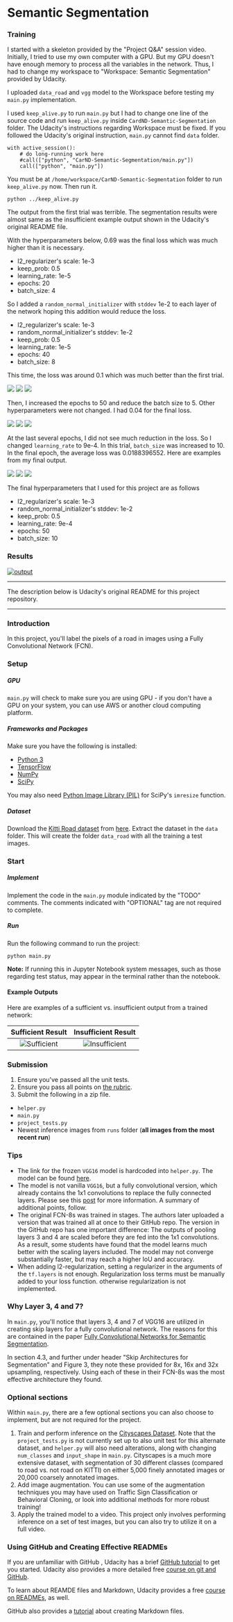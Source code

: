 # Semantic Segmentation

### Training

I started with a skeleton provided by the "Project Q&A" session video. Initially, I tried to use my own computer with a GPU. But my GPU doesn't have enough memory to process all the variables in the network. Thus, I had to change my workspace to "Workspace: Semantic Segmentation" provided by Udacity.

I uploaded `data_road` and `vgg` model to the Workspace before testing my `main.py` implementation.

I used `keep_alive.py` to run `main.py` but I had to change one line of the source code and run `keep_alive.py` inside `CardND-Semantic-Segmentation` folder. The Udacity's instructions regarding Workspace  must be fixed. If you followed the Udacity's original instruction, `main.py` cannot find `data` folder.

```
with active_session():
    # do long-running work here
    #call(["python", "CarND-Semantic-Segmentation/main.py"])    
    call(["python", "main.py"])
```

You must be at `/home/workspace/CarND-Semantic-Segmentation` folder to run `keep_alive.py` now. Then run it.

```
python ../keep_alive.py
```

The output from the first trial was terrible. The segmentation results were almost same as the insufficient example output shown in the Udacity's original README file. 

With the hyperparameters below, 0.69 was the final loss which was much higher than it is necessary. 

- l2_regularizer's scale: 1e-3
- keep_prob: 0.5
- learning_rate: 1e-5
- epochs: 20
- batch_size: 4

So I added a `random_normal_initializer` with `stddev` 1e-2 to each layer of the network hoping this addition would reduce the loss.

- l2_regularizer's scale: 1e-3
- random_normal_initializer's stddev: 1e-2
- keep_prob: 0.5
- learning_rate: 1e-5
- epochs: 40
- batch_size: 8

This time, the loss was around 0.1 which was much better than the first trial.

![ ](./examples/1545183214.420145/um_000029.png) 
![ ](./examples/1545183214.420145/umm_000072.png) 
![ ](./examples/1545183214.420145/uu_000006.png) 

Then, I increased the epochs to 50 and reduce the batch size to 5. Other hyperparameters were not changed. I had 0.04 for the final loss.

![ ](./examples/1545188284.2499096/um_000029.png) 
![ ](./examples/1545188284.2499096/umm_000072.png) 
![ ](./examples/1545188284.2499096/uu_000006.png) 

At the last several epochs, I did not see much reduction in the loss. So I changed `learning_rate` to 9e-4. In this trial, `batch_size` was increased to 10. In the final epoch, the average loss was 0.0188396552. Here are examples from my final output.

![ ](./examples/1545249222.8532913/um_000029.png) 
![ ](./examples/1545249222.8532913/umm_000072.png) 
![ ](./examples/1545249222.8532913/uu_000006.png) 

The final hyperparameters that I used for this project are as follows

- l2_regularizer's scale: 1e-3
- random_normal_initializer's stddev: 1e-2
- keep_prob: 0.5
- learning_rate: 9e-4
- epochs: 50
- batch_size: 10


### Results


[![output](https://img.youtube.com/vi/BYp_9EQqSYs/0.jpg)](https://youtu.be/BYp_9EQqSYs)

---

The description below is Udacity's original README for this project repository.

----

### Introduction
In this project, you'll label the pixels of a road in images using a Fully Convolutional Network (FCN).

### Setup
##### GPU
`main.py` will check to make sure you are using GPU - if you don't have a GPU on your system, you can use AWS or another cloud computing platform.
##### Frameworks and Packages
Make sure you have the following is installed:
 - [Python 3](https://www.python.org/)
 - [TensorFlow](https://www.tensorflow.org/)
 - [NumPy](http://www.numpy.org/)
 - [SciPy](https://www.scipy.org/)

You may also need [Python Image Library (PIL)](https://pillow.readthedocs.io/) for SciPy's `imresize` function.

##### Dataset
Download the [Kitti Road dataset](http://www.cvlibs.net/datasets/kitti/eval_road.php) from [here](http://www.cvlibs.net/download.php?file=data_road.zip).  Extract the dataset in the `data` folder.  This will create the folder `data_road` with all the training a test images.

### Start
##### Implement
Implement the code in the `main.py` module indicated by the "TODO" comments.
The comments indicated with "OPTIONAL" tag are not required to complete.
##### Run
Run the following command to run the project:
```
python main.py
```
**Note:** If running this in Jupyter Notebook system messages, such as those regarding test status, may appear in the terminal rather than the notebook.

#### Example Outputs
Here are examples of a sufficient vs. insufficient output from a trained network:

Sufficient Result          |  Insufficient Result
:-------------------------:|:-------------------------:
![Sufficient](./examples/sufficient_result.png)  |  ![Insufficient](./examples/insufficient_result.png)

### Submission
1. Ensure you've passed all the unit tests.
2. Ensure you pass all points on [the rubric](https://review.udacity.com/#!/rubrics/989/view).
3. Submit the following in a zip file.
 - `helper.py`
 - `main.py`
 - `project_tests.py`
 - Newest inference images from `runs` folder  (**all images from the most recent run**)
 
### Tips
- The link for the frozen `VGG16` model is hardcoded into `helper.py`.  The model can be found [here](https://s3-us-west-1.amazonaws.com/udacity-selfdrivingcar/vgg.zip).
- The model is not vanilla `VGG16`, but a fully convolutional version, which already contains the 1x1 convolutions to replace the fully connected layers. Please see this [post](https://s3-us-west-1.amazonaws.com/udacity-selfdrivingcar/forum_archive/Semantic_Segmentation_advice.pdf) for more information.  A summary of additional points, follow. 
- The original FCN-8s was trained in stages. The authors later uploaded a version that was trained all at once to their GitHub repo.  The version in the GitHub repo has one important difference: The outputs of pooling layers 3 and 4 are scaled before they are fed into the 1x1 convolutions.  As a result, some students have found that the model learns much better with the scaling layers included. The model may not converge substantially faster, but may reach a higher IoU and accuracy. 
- When adding l2-regularization, setting a regularizer in the arguments of the `tf.layers` is not enough. Regularization loss terms must be manually added to your loss function. otherwise regularization is not implemented.

### Why Layer 3, 4 and 7?
In `main.py`, you'll notice that layers 3, 4 and 7 of VGG16 are utilized in creating skip layers for a fully convolutional network. The reasons for this are contained in the paper [Fully Convolutional Networks for Semantic Segmentation](https://arxiv.org/pdf/1605.06211.pdf).

In section 4.3, and further under header "Skip Architectures for Segmentation" and Figure 3, they note these provided for 8x, 16x and 32x upsampling, respectively. Using each of these in their FCN-8s was the most effective architecture they found. 

### Optional sections
Within `main.py`, there are a few optional sections you can also choose to implement, but are not required for the project.

1. Train and perform inference on the [Cityscapes Dataset](https://www.cityscapes-dataset.com/). Note that the `project_tests.py` is not currently set up to also unit test for this alternate dataset, and `helper.py` will also need alterations, along with changing `num_classes` and `input_shape` in `main.py`. Cityscapes is a much more extensive dataset, with segmentation of 30 different classes (compared to road vs. not road on KITTI) on either 5,000 finely annotated images or 20,000 coarsely annotated images.
2. Add image augmentation. You can use some of the augmentation techniques you may have used on Traffic Sign Classification or Behavioral Cloning, or look into additional methods for more robust training!
3. Apply the trained model to a video. This project only involves performing inference on a set of test images, but you can also try to utilize it on a full video.
 
### Using GitHub and Creating Effective READMEs
If you are unfamiliar with GitHub , Udacity has a brief [GitHub tutorial](http://blog.udacity.com/2015/06/a-beginners-git-github-tutorial.html) to get you started. Udacity also provides a more detailed free [course on git and GitHub](https://www.udacity.com/course/how-to-use-git-and-github--ud775).

To learn about REAMDE files and Markdown, Udacity provides a free [course on READMEs](https://www.udacity.com/courses/ud777), as well. 

GitHub also provides a [tutorial](https://guides.github.com/features/mastering-markdown/) about creating Markdown files.
